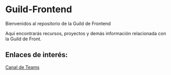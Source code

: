 # Guild-Frontend

Bienvenidos al repositorio de la Guild de Frontend

Aquí encontrarás recursos, proyectos y demás información relacionada con la Guild de Front.

## Enlaces de interés: 

[Canal de Teams](https://teams.microsoft.com/l/channel/19%3A070577801391444284902b7915f885fc%40thread.tacv2/Guild%20Frontend?groupId=4bd63817-6289-4e29-8739-d832f198ee6b&tenantId=b3f4f7c2-72ce-4192-aba4-d6c7719b5766)